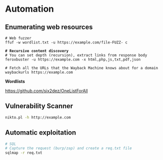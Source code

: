 # Automation

## Enumerating web resources

<pre class="language-sh"><code class="lang-sh"># Web fuzzer 
ffuf -w wordlist.txt -u https://example.com/file-FUZZ- c

<strong># Recursive content discovery
</strong># You can set depth (recursion), extract links from response body
feroxbuster -u https://example.com -x html,php,js,txt,pdf,json

# Fetch all the URLs that the Wayback Machine knows about for a domain
waybackurls https://example.com
</code></pre>

**Wordlists**

https://github.com/six2dez/OneListForAll

## Vulnerability Scanner

```sh
nikto.pl -h http://example.com
```

## Automatic exploitation

```sh
# SQL
# Capture the request (burp/zap) and create a req.txt file
sqlmap -r req.txt
```
